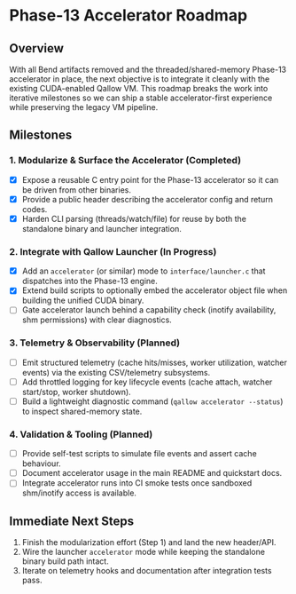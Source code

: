 # Phase-13 Accelerator Roadmap

## Overview
With all Bend artifacts removed and the threaded/shared-memory Phase-13 accelerator in place, the next objective is to integrate it cleanly with the existing CUDA-enabled Qallow VM. This roadmap breaks the work into iterative milestones so we can ship a stable accelerator-first experience while preserving the legacy VM pipeline.

## Milestones

### 1. Modularize & Surface the Accelerator (Completed)
- [x] Expose a reusable C entry point for the Phase-13 accelerator so it can be driven from other binaries.
- [x] Provide a public header describing the accelerator config and return codes.
- [x] Harden CLI parsing (threads/watch/file) for reuse by both the standalone binary and launcher integration.

### 2. Integrate with Qallow Launcher (In Progress)
- [x] Add an `accelerator` (or similar) mode to `interface/launcher.c` that dispatches into the Phase-13 engine.
- [x] Extend build scripts to optionally embed the accelerator object file when building the unified CUDA binary.
- [ ] Gate accelerator launch behind a capability check (inotify availability, shm permissions) with clear diagnostics.

### 3. Telemetry & Observability (Planned)
- [ ] Emit structured telemetry (cache hits/misses, worker utilization, watcher events) via the existing CSV/telemetry subsystems.
- [ ] Add throttled logging for key lifecycle events (cache attach, watcher start/stop, worker shutdown).
- [ ] Build a lightweight diagnostic command (`qallow accelerator --status`) to inspect shared-memory state.

### 4. Validation & Tooling (Planned)
- [ ] Provide self-test scripts to simulate file events and assert cache behaviour.
- [ ] Document accelerator usage in the main README and quickstart docs.
- [ ] Integrate accelerator runs into CI smoke tests once sandboxed shm/inotify access is available.

## Immediate Next Steps
1. Finish the modularization effort (Step 1) and land the new header/API.
2. Wire the launcher `accelerator` mode while keeping the standalone binary build path intact.
3. Iterate on telemetry hooks and documentation after integration tests pass.
